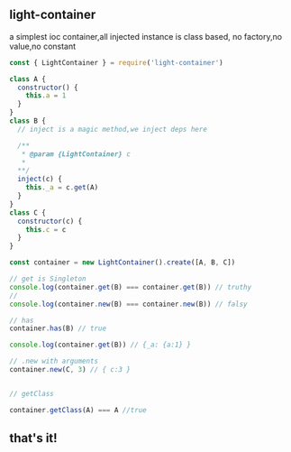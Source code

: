 ## light-container

a simplest ioc container,all injected instance is class based,
no factory,no value,no constant

```js
const { LightContainer } = require('light-container')

class A {
  constructor() {
    this.a = 1
  }
}
class B {
  // inject is a magic method,we inject deps here

  /**
   * @param {LightContainer} c 
   *
  **/
  inject(c) {
    this._a = c.get(A)
  }
}
class C {
  constructor(c) {
    this.c = c
  }
}

const container = new LightContainer().create([A, B, C])

// get is Singleton
console.log(container.get(B) === container.get(B)) // truthy
//
console.log(container.new(B) === container.new(B)) // falsy

// has
container.has(B) // true

console.log(container.get(B)) // {_a: {a:1} }

// .new with arguments
container.new(C, 3) // { c:3 }


// getClass

container.getClass(A) === A //true
```

## that's it!
